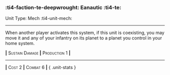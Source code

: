 ### :ti4-faction-te-deepwrought: **Eanautic** :ti4-te:

Unit Type: Mech :ti4-unit-mech:

---

When another player activates this system, if this unit is coexisting, you may move it and any of your infantry on its planet to a planet you control in your home system.

__|__ <span style="font-variant:small-caps;">Sustain Damage</span> __|__ <span style="font-variant:small-caps;">Production 1</span> __|__

---

__|__ <span style="font-variant:small-caps;">Cost 2</span> __|__ <span style="font-variant:small-caps;">Combat 6</span> __|__
{ .unit-stats }
